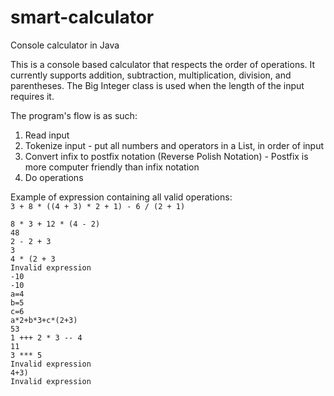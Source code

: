 # smart-calculator
Console calculator in Java

This is a console based calculator that respects the order of operations. It currently supports addition, subtraction, multiplication, division, and parentheses. 
The Big Integer class is used when the length of the input requires it. 

The program's flow is as such:
1) Read input
2) Tokenize input - put all numbers and operators in a List, in order of input
3) Convert infix to postfix notation (Reverse Polish Notation) - Postfix is more computer friendly than infix notation
4) Do operations

Example of expression containing all valid operations: <br>
`3 + 8 * ((4 + 3) * 2 + 1) - 6 / (2 + 1)`

    8 * 3 + 12 * (4 - 2)
    48
    2 - 2 + 3
    3
    4 * (2 + 3
    Invalid expression
    -10
    -10
    a=4
    b=5
    c=6
    a*2+b*3+c*(2+3)
    53
    1 +++ 2 * 3 -- 4
    11
    3 *** 5
    Invalid expression
    4+3)
    Invalid expression
